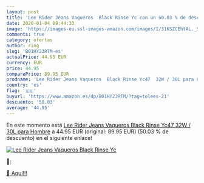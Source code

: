 ```yaml
---
layout: post
title: 'Lee Rider Jeans Vaqueros  Black Rinse Yc con un 50.03 % de descuento'
date: 2020-01-04 08:44:33
image: 'https://images-eu.ssl-images-amazon.com/images/I/31KSZCEhtAL._SL200_.jpg'
comments: true
category: ofertas
author: ring
slug: 'B01HY23RTM-es'
actualPrice: 44.95 EUR
currency: EUR
price: 44.95
comparePrice: 89.95 EUR
prodname: 'Lee Rider Jeans Vaqueros  Black Rinse Yc47  32W / 30L para Hombre'
country: 'es'
flag: '🇪🇸'
buyurl: 'https://www.amazon.es/dp/B01HY23RTM/?tag=tolees-21'
descuento: '50.03'
average: '44.95'
---
```


En este momento está [Lee Rider Jeans Vaqueros  Black Rinse Yc47  32W / 30L para Hombre](https://www.amazon.es/dp/B01HY23RTM/?tag=tolees-21) a 44.95 EUR (original: 89.95 EUR) (50.03 %  de descuento) en el siguiente enlace!

[![Lee Rider Jeans Vaqueros  Black Rinse Yc](https://images-eu.ssl-images-amazon.com/images/I/31KSZCEhtAL._SL200_.jpg)](https://www.amazon.es/dp/B01HY23RTM/?tag=tolees-21)

🔎:


[🛒 Aquí!!!](https://www.amazon.es/dp/B01HY23RTM/?tag=tolees-21)
